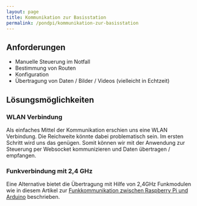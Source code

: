 ```yaml
---
layout: page
title: Kommunikation zur Basisstation
permalink: /pondpi/kommunikation-zur-basisstation
---
```


## Anforderungen

* Manuelle Steuerung im Notfall
* Bestimmung von Routen
* Konfiguration
* Übertragung von Daten / Bilder / Videos (vielleicht in Echtzeit)

## Lösungsmöglichkeiten

### WLAN Verbindung

Als einfaches Mittel der Kommunikation erschien uns eine WLAN Verbindung. Die Reichweite könnte dabei problematisch sein. Im ersten Schritt wird uns das genügen. Somit können wir mit der Anwendung zur Steuerung per Websocket kommunizieren und Daten übertragen / empfangen.

### Funkverbindung mit 2,4 GHz

Eine Alternative bietet die Übertragung mit Hilfe von 2,4GHz Funkmodulen wie in diesem Artikel zur [Funkkommunikation zwischen Raspberry Pi und Arduino](https://tutorials-raspberrypi.de/funkkommunikation-zwischen-raspberry-pis-und-arduinos-2-4-ghz/) beschrieben.
